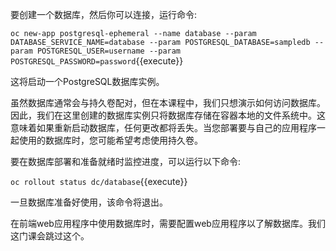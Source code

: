 要创建一个数据库，然后你可以连接，运行命令:

`oc new-app postgresql-ephemeral --name database --param DATABASE_SERVICE_NAME=database --param POSTGRESQL_DATABASE=sampledb --param POSTGRESQL_USER=username --param POSTGRESQL_PASSWORD=password`{{execute}}

这将启动一个PostgreSQL数据库实例。

虽然数据库通常会与持久卷配对，但在本课程中，我们只想演示如何访问数据库。因此，我们在这里创建的数据库实例只将数据库存储在容器本地的文件系统中。这意味着如果重新启动数据库，任何更改都将丢失。当您部署要与自己的应用程序一起使用的数据库时，您可能希望考虑使用持久卷。

要在数据库部署和准备就绪时监控进度，可以运行以下命令:

`oc rollout status dc/database`{{execute}}

一旦数据库准备好使用，该命令将退出。

在前端web应用程序中使用数据库时，需要配置web应用程序以了解数据库。我们这门课会跳过这个。